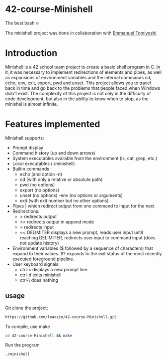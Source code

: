 # 42-course-Minishell
The best bash 🔥

The minishell project was done in collaboration with <a href="https://github.com/EmmanuelTomiyoshi">Emmanuel Tomiyoshi</a>. 

# Introduction

Minishell is a 42 school team project to create a basic shell program in C.
In it, it was necessary to implement redirections of elements and pipes, as well as expansions of environment variables and the internal commands cd, echo, env, exit, export, pwd and unset.
This project allows you to travel back in time and go back to the problems that people faced when Windows didn't exist. The complexity of this project is not only in the difficulty of code development, but also in the ability to know when to stop, as the minishel is almost infinite. 

# Features implemented

Minishell supports:

- Prompt display
- Command history (up and down arrows)
- System executables available from the environment (ls, cat, grep, etc.)
- Local executables (./minishell)
- Builtin commands :
  - echo (and option -n)
  - cd (with only a relative or absolute path)
  - pwd (no options)
  - export (no options)
  - unset (no options)
  -env (no options or arguments)
  - exit (with exit number but no other options)
- Pipes | which redirect output from one command to input for the next
- Redirections:
  -  *>* redirects output
  - *>>* redirects output in append mode
  - < redirects input
  - << DELIMITER displays a new prompt, reads user input until reaching DELIMITER, redirects user input to command input (does not update history)
- Environment variables ($ followed by a sequence of characters) that expand to their values.
$? expands to the exit status of the most recently executed foreground pipeline.
- User keyboard signals:
  - ctrl-c displays a new prompt line.
  - ctrl-d exits minishell
  - ctrl-\ does nothing
  
## usage

Git clone the project:
```sh
https://github.com/leaozim/42-course-Minishell.git
```
To compile, use make
```sh
cd 42-course-Minishell && make
```
Run the program
```sh
./minishell
```
